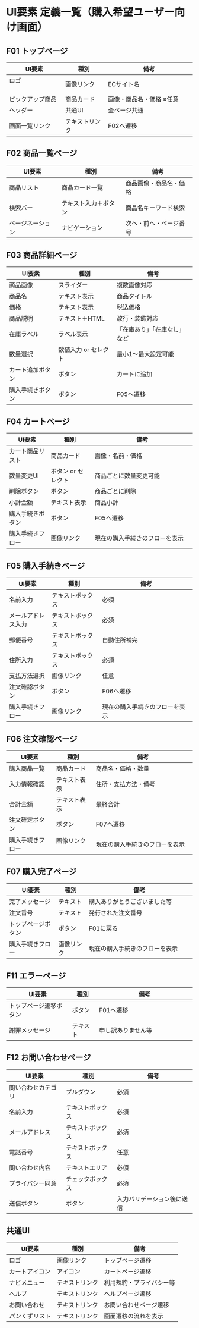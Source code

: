 # UI要素 定義一覧（購入希望ユーザー向け画面）

## F01 トップページ
| UI要素           | 種別           | 備考                        |
|------------------|----------------|-----------------------------|
| ロゴ 　　　　　　　| 画像リンク　　 | ECサイト名　　　　　　　　　　|
| ピックアップ商品 | 商品カード     | 画像・商品名・価格 ※任意           |
| ヘッダー         | 共通UI         | 全ページ共通                |
| 画面一覧リンク　　| テキストリンク　| F02へ遷移　　　　　　　　　　|

## F02 商品一覧ページ
| UI要素           | 種別               | 備考                            |
|------------------|--------------------|-----------------------------------|
| 商品リスト       | 商品カード一覧     | 商品画像・商品名・価格           |
| 検索バー         | テキスト入力＋ボタン | 商品名キーワード検索             |
| ページネーション | ナビゲーション     | 次へ・前へ・ページ番号          |

## F03 商品詳細ページ
| UI要素             | 種別             | 備考                           |
|--------------------|------------------|----------------------------------|
| 商品画像           | スライダー       | 複数画像対応                    |
| 商品名             | テキスト表示     | 商品タイトル                    |
| 価格               | テキスト表示     | 税込価格                        |
| 商品説明           | テキスト＋HTML   | 改行・装飾対応                  |
| 在庫ラベル         | ラベル表示       | 「在庫あり」「在庫なし」など   |
| 数量選択           | 数値入力 or セレクト | 最小1〜最大設定可能           |
| カート追加ボタン   | ボタン           | カートに追加                    |
| 購入手続きボタン   | ボタン           | F05へ遷移                |

## F04 カートページ
| UI要素            | 種別           | 備考                           |
|-------------------|----------------|----------------------------------|
| カート商品リスト  | 商品カード     | 画像・名前・価格                |
| 数量変更UI        | ボタン or セレクト | 商品ごとに数量変更可能            |
| 削除ボタン        | ボタン         | 商品ごとに削除                  |
| 小計金額          | テキスト表示   | 商品小計                        |
| 購入手続きボタン  | ボタン         | F05へ遷移                       |
| 購入手続きフロー | 画像リンク | 現在の購入手続きのフローを表示　　　　　|

## F05 購入手続きページ
| UI要素            | 種別               | 備考                          |
|-------------------|--------------------|-------------------------------|
| 名前入力           | テキストボックス   | 必須                          |
| メールアドレス入力 | テキストボックス   | 必須                          |
| 郵便番号           | テキストボックス   | 自動住所補完                   |
| 住所入力           | テキストボックス   | 必須                          |
| 支払方法選択       | 画像リンク　　　　 | 任意                   |
| 注文確認ボタン     | ボタン             | F06へ遷移                     |
| 購入手続きフロー 　| 画像リンク | 現在の購入手続きのフローを表示　　　　　|


## F06 注文確認ページ
| UI要素            | 種別         | 備考                      |
|-------------------|--------------|---------------------------|
| 購入商品一覧       | 商品カード   | 商品名・価格・数量        |
| 入力情報確認       | テキスト表示 | 住所・支払方法・備考      |
| 合計金額           | テキスト表示 | 最終合計                  |
| 注文確定ボタン     | ボタン       | F07へ遷移                 |
| 購入手続きフロー　 | 画像リンク 　　| 現在の購入手続きのフローを表示　　　　　|


## F07 購入完了ページ
| UI要素            | 種別         | 備考                      |
|-------------------|--------------|---------------------------|
| 完了メッセージ     | テキスト     | 購入ありがとうございました等 |
| 注文番号           | テキスト     | 発行された注文番号        |
| トップページボタン | ボタン       | F01に戻る                 |
| 購入手続きフロー | 画像リンク | 現在の購入手続きのフローを表示　　　　　|


## F11 エラーページ
| UI要素            | 種別           | 備考                          |
|-------------------|----------------|-------------------------------|
| トップページ遷移ボタン | ボタン       | F01へ遷移　　　　　　　　　 　　|
| 謝罪メッセージ      | テキスト         | 申し訳ありません等           |

## F12 お問い合わせページ
| UI要素            | 種別           | 備考                          |
|-------------------|----------------|-------------------------------|
| 問い合わせカテゴリ | プルダウン     | 必須                          |
| 名前入力           | テキストボックス | 必須                         |
| メールアドレス     | テキストボックス | 必須                         |
| 電話番号           | テキストボックス | 任意                         |
| 問い合わせ内容     | テキストエリア   | 必須                         |
| プライバシー同意   | チェックボックス | 必須                         |
| 送信ボタン         | ボタン         | 入力バリデーション後に送信    |

## 共通UI
| UI要素       | 種別       | 備考                          |
|--------------|------------|-------------------------------|
| ロゴ         | 画像リンク | トップページ遷移              |
| カートアイコン | アイコン   | カートページ遷移              |
| ナビメニュー | テキストリンク | 利用規約・プライバシー等  |
| ヘルプ       | テキストリンク | ヘルプページ遷移            |
| お問い合わせ | テキストリンク | お問い合わせページ遷移     |
| パンくずリスト | テキストリンク | 画面遷移の流れを表示     |
